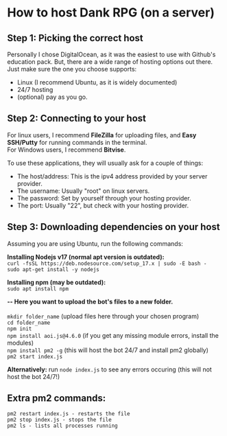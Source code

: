 # How to host Dank RPG (on a server)

## Step 1: Picking the correct host
Personally I chose DigitalOcean, as it was the easiest to use with Github's education pack. But, there are a wide range of hosting options out there.\
Just make sure the one you choose supports: 
- Linux (I recommend Ubuntu, as it is widely documented)
- 24/7 hosting 
- (optional) pay as you go.

## Step 2: Connecting to your host

For linux users, I recommend **FileZilla** for uploading files, and **Easy SSH/Putty** for running commands in the terminal. \
For Windows users, I recommend **Bitvise**.

To use these applications, they will usually ask for a couple of things:
- The host/address: This is the ipv4 address provided by your server provider.
- The username: Usually "root" on linux servers.
- The password: Set by yourself through your hosting provider.
- The port: Usually "22", but check with your hosting provider.

## Step 3: Downloading dependencies on your host

Assuming you are using Ubuntu, run the following commands:

**Installing Nodejs v17 (normal apt version is outdated):** \
```curl -fsSL https://deb.nodesource.com/setup_17.x | sudo -E bash -``` \
```sudo apt-get install -y nodejs``` 

**Installing npm (may be outdated):** \
```sudo apt install npm```

**-- Here you want to upload the bot's files to a new folder.** \
\
```mkdir folder_name``` (upload files here through your chosen program) \
```cd folder_name``` \
```npm init``` \
```npm install aoi.js@4.6.0``` (if you get any missing module errors, install the modules) \
```npm install pm2 -g``` (this will host the bot 24/7 and install pm2 globally) \
```pm2 start index.js```

**Alternatively:** run ```node index.js``` to see any errors occuring (this will not host the bot 24/7!)

## Extra pm2 commands:
```pm2 restart index.js - restarts the file``` \
```pm2 stop index.js - stops the file``` \
```pm2 ls - lists all processes running```
